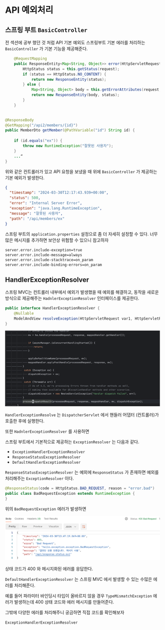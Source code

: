 # API 예외처리

## 스프링 부트 `BasicController`

전 섹션에 공부 했던 것 처럼 API 기본 예외도 스프링부트 기본 에러를 처리하는 `BasicController` 가 기본 기능을 제공해준다.

```java
    @RequestMapping
    public ResponseEntity<Map<String, Object>> error(HttpServletRequest request) {
        HttpStatus status = this.getStatus(request);
        if (status == HttpStatus.NO_CONTENT) {
            return new ResponseEntity(status);
        } else {
            Map<String, Object> body = this.getErrorAttributes(request, this.getErrorAttributeOptions(request, MediaType.ALL));
            return new ResponseEntity(body, status);
        }
    }
```


```java

@ResponseBody
@GetMapping("/api2/members/{id}")
public MemberDto getMember(@PathVariable("id") String id) {

    if (id.equals("ex")) {
        throw new RuntimeException("잘못된 사용자");
    }
    ...“
}
```

위와 같은 컨트롤러가 있고 API 요청을 보냈을 때 위에 `BasicController` 가 제공하는 기본 예외가 발생한다.

```json
{
  "timestamp": "2024-03-30T12:17:43.939+00:00",
  "status": 500,
  "error": "Internal Server Error",
  "exception": "java.lang.RuntimeException",
  "message": "잘못된 사용자",
  "path": "/api/members/ex"
}
```

스프링 부트의 `application.properties` 설정으로 좀 더 자세히 설정할 수 있다.
너무 많은 메시지를 추가하면 보안상 위험할 수 있으니 참고하자

```properties
server.error.include-exception=true
server.error.include-message=always
server.error.include-stacktrace=on_param
server.error.include-binding-errors=on_param
```

## HandlerExceptionResolver

스프링 MVC는 컨트롤러 내부에서 예외가 발생했을 때 예외를 해결하고, 동작을 새로운 방식으로 제공해주는 `HadnlerExceptionResolver` 인터페이스를 제공한다.

```java
public interface HandlerExceptionResolver {
    @Nullable
    ModelAndView resolveException(HttpServletRequest var1, HttpServletResponse var2, @Nullable Object var3, Exception var4);
}
```
![img_5.png](img_5.png)

`HandlerExceptionResolve` 는 `DispatcherServlet` 에서 핸들러 어댑터 (컨트롤러)가 호출한 후에 실행한다.

또한 `HadnlerExceptionResolver` 를 사용하면 


스프링 부트에서 기본적으로 제공하는 `ExceptionResolver` 는 다음과 같다.

- `ExceptionHandlerExceptionResolver`
- `ResponseStatusExceptionResolver`
- `DefaultHandlerExceptionResolver`

`ResponseStatusExceptionResolver` 는 예외에 `ResponseStatus` 가 존재하면 예외를 처리해주는 `ExceptionResolver` 이다.

```java
@ResponseStatus(code = HttpStatus.BAD_REQUEST, reason = "error.bad")
public class BadRequestException extends RuntimeException {
}
```

위의 `BadRequestException` 에러가 발생하면

![img_6.png](img_6.png)

상태 코드가 400 와 메시지화된 에러를 응답한다.

`DefaultHandlerExceptionResolver` 는 스프링 MVC 에서 발생할 수 있는 수많은 에러를 처리해준다.

예를 들어 파라미터 바인딩시 타입이 올바르지 않을 경우 `TypeMismatchException` 에러가 발생하는데
400 상태 코드와 에러 메시지를 만들어준다.

그밖에 다양한 에러를 처리해주니 궁금하면 직접 코드를 확인해보자

`ExceptionHandlerExceptionResolver` 

